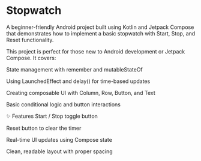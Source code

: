 # Stopwatch
A beginner-friendly Android project built using Kotlin and Jetpack Compose that demonstrates how to implement a basic stopwatch with Start, Stop, and Reset functionality.

This project is perfect for those new to Android development or Jetpack Compose. It covers:

State management with remember and mutableStateOf

Using LaunchedEffect and delay() for time-based updates

Creating composable UI with Column, Row, Button, and Text

Basic conditional logic and button interactions

✨ Features
Start / Stop toggle button

Reset button to clear the timer

Real-time UI updates using Compose state

Clean, readable layout with proper spacing

